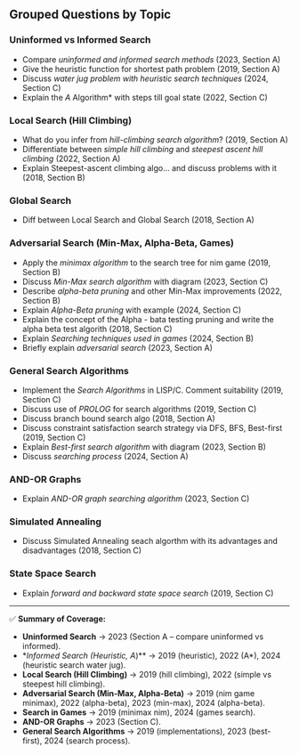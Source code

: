 ## **Grouped Questions by Topic**

### **Uninformed vs Informed Search**
- Compare *uninformed and informed search methods* (2023, Section A)
- Give the heuristic function for shortest path problem (2019, Section A)
- Discuss *water jug problem with heuristic search techniques* (2024, Section C)
- Explain the *A* Algorithm\* with steps till goal state (2022, Section C)

### **Local Search (Hill Climbing)**
- What do you infer from *hill-climbing search algorithm*? (2019, Section A)
- Differentiate between *simple hill climbing* and *steepest ascent hill climbing* (2022, Section A)
- Explain Steepest-ascent climbing algo... and discuss problems with it (2018, Section B)

### **Global Search**
- Diff between Local Search and Global Search (2018, Section A)

### **Adversarial Search (Min-Max, Alpha-Beta, Games)**
- Apply the *minimax algorithm* to the search tree for nim game (2019, Section B)
- Discuss *Min-Max search algorithm* with diagram (2023, Section C)
- Describe *alpha-beta pruning* and other Min-Max improvements (2022, Section B)
- Explain *Alpha-Beta pruning* with example (2024, Section C)
- Explain the concept of the Alpha - bata testing pruning and write the alpha beta test algorith (2018, Section C)
- Explain *Searching techniques used in games* (2024, Section B)
- Briefly explain *adversarial search* (2023, Section A)

### **General Search Algorithms**
- Implement the *Search Algorithms* in LISP/C. Comment suitability (2019, Section C)
- Discuss use of *PROLOG* for search algorithms (2019, Section C)
- Discuss branch bound search algo (2018, Section A)
- Discuss constraint satisfaction search strategy via DFS, BFS, Best-first (2019, Section C)
- Explain *Best-first search algorithm* with diagram (2023, Section B)
- Discuss *searching process* (2024, Section A)

### **AND-OR Graphs**
- Explain *AND-OR graph searching algorithm* (2023, Section C)

### **Simulated Annealing**
- Discuss Simulated Annealing seach algorthm with its advantages and disadvantages (2018, Section C)

### **State Space Search**
- Explain *forward and backward state space search* (2019, Section C)

---

✅ **Summary of Coverage:**
- **Uninformed Search** → 2023 (Section A – compare uninformed vs informed).
- **Informed Search (Heuristic, A*)*\* → 2019 (heuristic), 2022 (A\*), 2024 (heuristic search water jug).
- **Local Search (Hill Climbing)** → 2019 (hill climbing), 2022 (simple vs steepest hill climbing).
- **Adversarial Search (Min-Max, Alpha-Beta)** → 2019 (nim game minimax), 2022 (alpha-beta), 2023 (min-max), 2024 (alpha-beta).
- **Search in Games** → 2019 (minimax nim), 2024 (games search).
- **AND-OR Graphs** → 2023 (Section C).
- **General Search Algorithms** → 2019 (implementations), 2023 (best-first), 2024 (search process).
